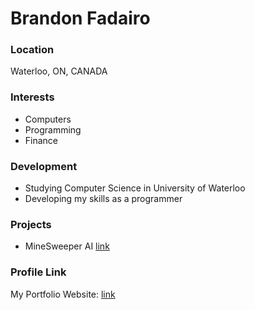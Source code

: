 # Brandon Fadairo

### Location

Waterloo, ON, CANADA

### Interests
- Computers
- Programming
- Finance

### Development
- Studying Computer Science in University of Waterloo
- Developing my skills as a programmer

### Projects
- MineSweeper AI [link](https://github.com/yjs990427/gccMinesweeperAIClient)

### Profile Link

My Portfolio Website: [link](https://yjs990427.github.io/)

